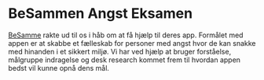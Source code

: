 # BeSammen Angst Eksamen

[BeSamme](https://besammen.com) rakte ud til os i håb om at få hjælp til deres app. Formålet med appen er at skabbe et fælleskab for personer med angst hvor de kan snakke med hinanden i et sikkert miljø.
Vi har ved hjælp at bruger forståelse, målgruppe indragelse og desk research kommet frem til hvordan appen bedst vil kunne opnå dens mål.
